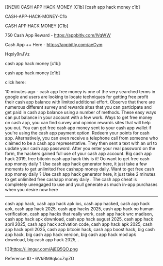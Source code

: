 [[NEW] CASH APP HACK MONEY [C1b] [cash app hack money c1b]

CASH-APP-HACK-MONEY-C1b

CASH APP HACK MONEY [C1b]

750 Cash App Reward -  https://appbitly.com/IVqWW


Cash App ++ Here - https://appbitly.com/aeCym


HqxIy9nJVz

cash app hack money [c1b]:

cash app hack money [c1b]

click here:

10 minutes ago - cash app free money is one of the very searched terms in google and users are looking to locate techniques for getting free profit their cash app balance with limited additional effort. Observe that there are numerous different survey and rewards sites that you can participate and get paid in cash app balance using a number of methods. These easy ways can put balance in your account with a few work. Ways to get free money on cash app, you can find survey and opinion rewards sites that will help you out. You can get free cash app money sent to your cash app wallet if you're using the cash app payment option. Redeem your points for cash app. Alternatively, you can even receive a telephone call from someone who claimed to be a cash app representative. They then sent a text with an url to update your cash app password. After you enter your real password on the form, the hackers gained full use of your cash app account. Big cash app hack 2019, free bitcoin cash app hack this is it! Oo want to get free cash app money daily ? Use cash app hack generator here, it just take a few moments to get unlimited free cashapp money daily. Want to get free cash app money daily ? Use cash app hack generator here, it just take 2 minutes to get unlimited free cashapp money daily . The cash app cheat is completely unengaged to use and youll generate as much in-app purchases when you desire now here

-----------------------------------------------------------------------

cash app hack, cash app hack apk ios, cash app hacked, cash app hack apk, cash app hack 2025, cash app hacks 2025, cash app hack no human verification, cash app hacks that really work, cash app hack wrc madison, cash app hack apk download, cash app hack august 2025, cash app hack april 2025, cash app hack activation code, cash app hack apk 2025, cash app hack april 2025, cash app bitcoin hack, cash app boost hack, big cash app hack, big cash app hack version, big cash app hack mod apk download, big cash app hack 2025, .

![](https://i.imgur.com/AjEQ5QO.png

Reference ID - 6VkRM8qkccZqiZD